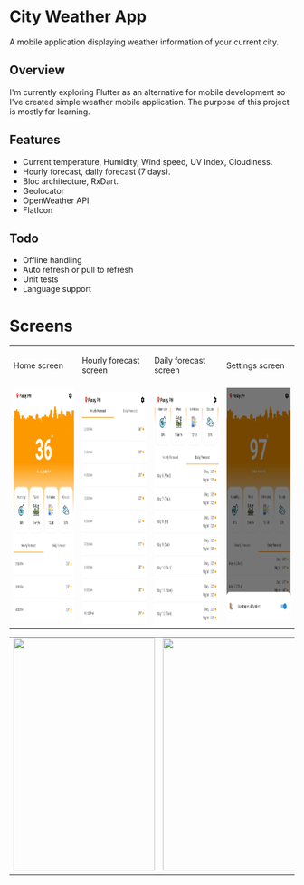 # City Weather App

A mobile application displaying weather information of your current city.

## Overview

I'm currently exploring Flutter as an alternative for mobile development so I've created simple weather mobile application. The purpose of this project is mostly for learning.

## Features
- Current temperature, Humidity, Wind speed, UV Index, Cloudiness.
- Hourly forecast, daily forecast (7 days).
- Bloc architecture, RxDart.
- Geolocator
- OpenWeather API
- FlatIcon 

## Todo
- Offline handling
- Auto refresh or pull to refresh
- Unit tests
- Language support

# Screens

<table>
    <tr>
        <td>
            <p>Home screen</p>
            <br>
            <img width="250px" height="410px" src="https://github.com/amonoyflow/city_weather/blob/master/assets/markdown/home.png">
        </td>
        <td>
            <p>Hourly forecast screen</p>
            <br>
            <img width="250px" height="410px" src="https://github.com/amonoyflow/city_weather/blob/master/assets/markdown/hourly.png">
        </td>
        <td>
            <p>Daily forecast screen</p>
            <br>
            <img width="250px" height="410px" src="https://github.com/amonoyflow/city_weather/blob/master/assets/markdown/daily.png">
        </td>
        <td>
            <p>Settings screen</p>
            <br>
            <img width="250px" height="410px" src="https://github.com/amonoyflow/city_weather/blob/master/assets/markdown/settings.png">
        </td>
    </tr>
</table>

<table>
    <tr>
        <td>
            <img width="250px" height="410px" src="https://github.com/amonoyflow/city_weather/blob/master/assets/markdown/home_2.png">
        </td>
        <td>
            <img width="250px" height="410px" src="https://github.com/amonoyflow/city_weather/blob/master/assets/markdown/hourly_2.png">
        </td>
        <td>
            <img width="250px" height="410px" src="https://github.com/amonoyflow/city_weather/blob/master/assets/markdown/daily_2.png">
        </td>
        <td>
            <img width="250px" height="410px" src="https://github.com/amonoyflow/city_weather/blob/master/assets/markdown/settings_2.png">
        </td>
    </tr>
</table>